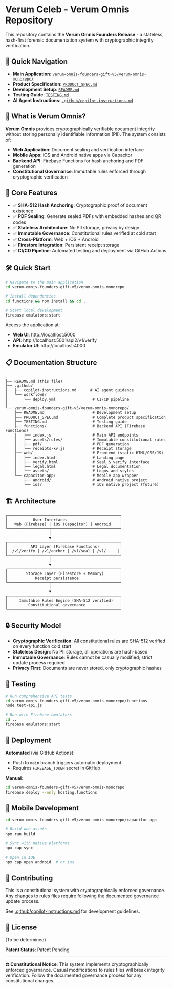 # Verum Celeb - Verum Omnis Repository

This repository contains the **Verum Omnis Founders Release** - a stateless, hash-first forensic documentation system with cryptographic integrity verification.

## 🚀 Quick Navigation

- **Main Application**: [`verum-omnis-founders-gift-v5/verum-omnis-monorepo/`](./verum-omnis-founders-gift-v5/verum-omnis-monorepo/)
- **Product Specification**: [`PRODUCT_SPEC.md`](./verum-omnis-founders-gift-v5/verum-omnis-monorepo/PRODUCT_SPEC.md)
- **Development Setup**: [`README.md`](./verum-omnis-founders-gift-v5/verum-omnis-monorepo/README.md)
- **Testing Guide**: [`TESTING.md`](./verum-omnis-founders-gift-v5/verum-omnis-monorepo/TESTING.md)
- **AI Agent Instructions**: [`.github/copilot-instructions.md`](./.github/copilot-instructions.md)

## 📖 What is Verum Omnis?

**Verum Omnis** provides cryptographically verifiable document integrity without storing personally identifiable information (PII). The system consists of:

- **Web Application**: Document sealing and verification interface
- **Mobile Apps**: iOS and Android native apps via Capacitor
- **Backend API**: Firebase Functions for hash anchoring and PDF generation
- **Constitutional Governance**: Immutable rules enforced through cryptographic verification

## 🎯 Core Features

- ✅ **SHA-512 Hash Anchoring**: Cryptographic proof of document existence
- ✅ **PDF Sealing**: Generate sealed PDFs with embedded hashes and QR codes
- ✅ **Stateless Architecture**: No PII storage, privacy by design
- ✅ **Immutable Governance**: Constitutional rules verified at cold start
- ✅ **Cross-Platform**: Web + iOS + Android
- ✅ **Firestore Integration**: Persistent receipt storage
- ✅ **CI/CD Pipeline**: Automated testing and deployment via GitHub Actions

## 🛠️ Quick Start

```bash
# Navigate to the main application
cd verum-omnis-founders-gift-v5/verum-omnis-monorepo

# Install dependencies
cd functions && npm install && cd ..

# Start local development
firebase emulators:start
```

Access the application at:
- **Web UI**: http://localhost:5000
- **API**: http://localhost:5001/api2/v1/verify
- **Emulator UI**: http://localhost:4000

## 📋 Documentation Structure

```
.
├── README.md (this file)
├── .github/
│   ├── copilot-instructions.md      # AI agent guidance
│   └── workflows/
│       └── deploy.yml                # CI/CD pipeline
│
└── verum-omnis-founders-gift-v5/verum-omnis-monorepo/
    ├── README.md                     # Development setup
    ├── PRODUCT_SPEC.md               # Complete product specification
    ├── TESTING.md                    # Testing guide
    ├── functions/                    # Backend API (Firebase Functions)
    │   ├── index.js                  # Main API endpoints
    │   ├── assets/rules/             # Immutable constitutional rules
    │   ├── pdf/                      # PDF generation
    │   └── receipts-kv.js            # Receipt storage
    ├── web/                          # Frontend (static HTML/CSS/JS)
    │   ├── index.html                # Landing page
    │   ├── verify.html               # Seal & verify interface
    │   ├── legal.html                # Legal documentation
    │   └── assets/                   # Logos and styles
    └── capacitor-app/                # Mobile app wrapper
        ├── android/                  # Android native project
        └── ios/                      # iOS native project (future)
```

## 🏗️ Architecture

```
┌─────────────────────────────────────────────────┐
│           User Interfaces                       │
│   Web (Firebase) | iOS (Capacitor) | Android    │
└──────────────────┬──────────────────────────────┘
                   │
                   ▼
┌─────────────────────────────────────────────────┐
│          API Layer (Firebase Functions)         │
│  /v1/verify | /v1/anchor | /v1/seal | /v1/...  │
└──────────────────┬──────────────────────────────┘
                   │
                   ▼
┌─────────────────────────────────────────────────┐
│        Storage Layer (Firestore + Memory)       │
│            Receipt persistence                  │
└──────────────────┬──────────────────────────────┘
                   │
                   ▼
┌─────────────────────────────────────────────────┐
│     Immutable Rules Engine (SHA-512 verified)   │
│         Constitutional governance               │
└─────────────────────────────────────────────────┘
```

## 🔒 Security Model

- **Cryptographic Verification**: All constitutional rules are SHA-512 verified on every function cold start
- **Stateless Design**: No PII storage, all operations are hash-based
- **Immutable Governance**: Rules cannot be casually modified; strict update process required
- **Privacy First**: Documents are never stored, only cryptographic hashes

## 🧪 Testing

```bash
# Run comprehensive API tests
cd verum-omnis-founders-gift-v5/verum-omnis-monorepo/functions
node test-api.js

# Run with Firebase emulators
cd ..
firebase emulators:start
```

## 🚢 Deployment

**Automated** (via GitHub Actions):
- Push to `main` branch triggers automatic deployment
- Requires `FIREBASE_TOKEN` secret in GitHub

**Manual**:
```bash
cd verum-omnis-founders-gift-v5/verum-omnis-monorepo
firebase deploy --only hosting,functions
```

## 📱 Mobile Development

```bash
cd verum-omnis-founders-gift-v5/verum-omnis-monorepo/capacitor-app

# Build web assets
npm run build

# Sync with native platforms
npx cap sync

# Open in IDE
npx cap open android  # or ios
```

## 🤝 Contributing

This is a constitutional system with cryptographically enforced governance. Any changes to rules files require following the documented governance update process.

See [.github/copilot-instructions.md](./.github/copilot-instructions.md) for development guidelines.

## 📄 License

(To be determined)

**Patent Status**: Patent Pending

---

**⚖️ Constitutional Notice**: This system implements cryptographically enforced governance. Casual modifications to rules files will break integrity verification. Follow the documented governance process for any constitutional changes.

